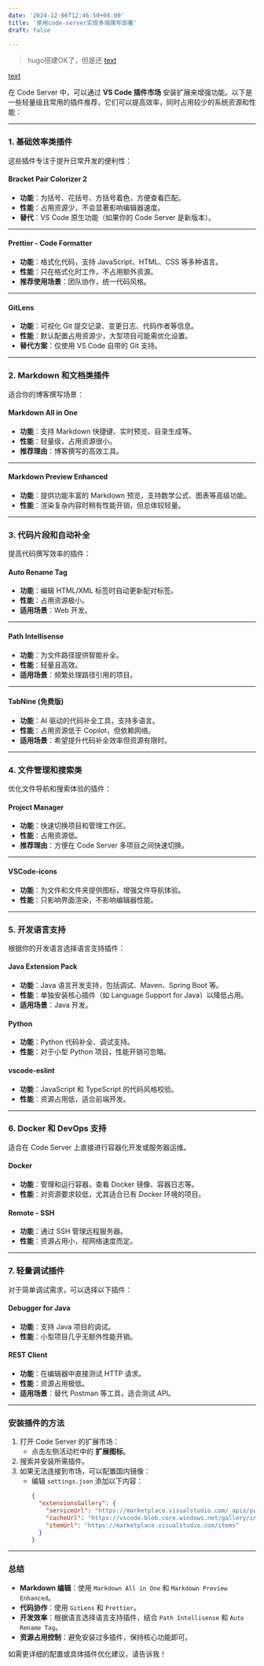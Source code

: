 ```yaml
---
date: '2024-12-06T12:46:50+08:00'
title: '使用code-server实现多端撰写部署'
draft: false

---
```



> hugo搭建OK了，但是还
[text](../posts/my-first-post.md)


[text](../posts/my-first-post.md)

在 Code Server 中，可以通过 **VS Code 插件市场** 安装扩展来增强功能。以下是一些轻量级且常用的插件推荐，它们可以提高效率，同时占用较少的系统资源和性能：

---

### **1. 基础效率类插件**
这些插件专注于提升日常开发的便利性：

#### **Bracket Pair Colorizer 2**
- **功能**：为括号、花括号、方括号着色，方便查看匹配。
- **性能**：占用资源少，不会显著影响编辑器速度。
- **替代**：VS Code 原生功能（如果你的 Code Server 是新版本）。

---

#### **Prettier - Code Formatter**
- **功能**：格式化代码，支持 JavaScript、HTML、CSS 等多种语言。
- **性能**：只在格式化时工作，不占用额外资源。
- **推荐使用场景**：团队协作，统一代码风格。

---

#### **GitLens**
- **功能**：可视化 Git 提交记录、变更日志、代码作者等信息。
- **性能**：默认配置占用资源少，大型项目可能需优化设置。
- **替代方案**：仅使用 VS Code 自带的 Git 支持。

---

### **2. Markdown 和文档类插件**
适合你的博客撰写场景：

#### **Markdown All in One**
- **功能**：支持 Markdown 快捷键、实时预览、目录生成等。
- **性能**：轻量级，占用资源很小。
- **推荐理由**：博客撰写的高效工具。

---

#### **Markdown Preview Enhanced**
- **功能**：提供功能丰富的 Markdown 预览，支持数学公式、图表等高级功能。
- **性能**：渲染复杂内容时稍有性能开销，但总体较轻量。

---

### **3. 代码片段和自动补全**
提高代码撰写效率的插件：

#### **Auto Rename Tag**
- **功能**：编辑 HTML/XML 标签时自动更新配对标签。
- **性能**：占用资源极小。
- **适用场景**：Web 开发。

---

#### **Path Intellisense**
- **功能**：为文件路径提供智能补全。
- **性能**：轻量且高效。
- **适用场景**：频繁处理路径引用的项目。

---

#### **TabNine (免费版)**
- **功能**：AI 驱动的代码补全工具，支持多语言。
- **性能**：占用资源低于 Copilot，但依赖网络。
- **适用场景**：希望提升代码补全效率但资源有限时。

---

### **4. 文件管理和搜索类**
优化文件导航和搜索体验的插件：

#### **Project Manager**
- **功能**：快速切换项目和管理工作区。
- **性能**：占用资源低。
- **推荐理由**：方便在 Code Server 多项目之间快速切换。

---

#### **VSCode-icons**
- **功能**：为文件和文件夹提供图标，增强文件导航体验。
- **性能**：只影响界面渲染，不影响编辑器性能。

---

### **5. 开发语言支持**
根据你的开发语言选择语言支持插件：

#### **Java Extension Pack**
- **功能**：Java 语言开发支持，包括调试、Maven、Spring Boot 等。
- **性能**：单独安装核心插件（如 Language Support for Java）以降低占用。
- **适用场景**：Java 开发。

#### **Python**
- **功能**：Python 代码补全、调试支持。
- **性能**：对于小型 Python 项目，性能开销可忽略。

#### **vscode-eslint**
- **功能**：JavaScript 和 TypeScript 的代码风格校验。
- **性能**：资源占用低，适合前端开发。

---

### **6. Docker 和 DevOps 支持**
适合在 Code Server 上直接进行容器化开发或服务器运维。

#### **Docker**
- **功能**：管理和运行容器，查看 Docker 镜像、容器日志等。
- **性能**：对资源要求较低，尤其适合已有 Docker 环境的项目。

#### **Remote - SSH**
- **功能**：通过 SSH 管理远程服务器。
- **性能**：资源占用小，视网络速度而定。

---

### **7. 轻量调试插件**
对于简单调试需求，可以选择以下插件：

#### **Debugger for Java**
- **功能**：支持 Java 项目的调试。
- **性能**：小型项目几乎无额外性能开销。

#### **REST Client**
- **功能**：在编辑器中直接测试 HTTP 请求。
- **性能**：资源占用极低。
- **适用场景**：替代 Postman 等工具，适合测试 API。

---

### **安装插件的方法**
1. 打开 Code Server 的扩展市场：
   - 点击左侧活动栏中的 **扩展图标**。
2. 搜索并安装所需插件。
3. 如果无法连接到市场，可以配置国内镜像：
   - 编辑 `settings.json` 添加以下内容：
     ```json
     {
       "extensionsGallery": {
         "serviceUrl": "https://marketplace.visualstudio.com/_apis/public/gallery",
         "cacheUrl": "https://vscode.blob.core.windows.net/gallery/index",
         "itemUrl": "https://marketplace.visualstudio.com/items"
       }
     }
     ```

---

### **总结**
- **Markdown 编辑**：使用 `Markdown All in One` 和 `Markdown Preview Enhanced`。
- **代码协作**：使用 `GitLens` 和 `Prettier`。
- **开发效率**：根据语言选择语言支持插件，结合 `Path Intellisense` 和 `Auto Rename Tag`。
- **资源占用控制**：避免安装过多插件，保持核心功能即可。

如需更详细的配置或具体插件优化建议，请告诉我！